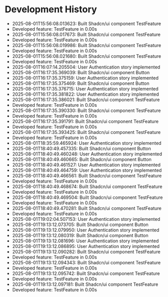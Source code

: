 # Development History

- 2025-08-01T15:56:08.013623: Built Shadcn/ui component TestFeature
- Developed feature: TestFeature in 0.00s
- 2025-08-01T15:56:08.017673: Built Shadcn/ui component TestFeature
- Developed feature: TestFeature in 0.00s
- 2025-08-01T15:56:08.019986: Built Shadcn/ui component TestFeature
- Developed feature: TestFeature in 0.00s
- 2025-08-01T15:56:08.021680: Built Shadcn/ui component TestFeature
- Developed feature: TestFeature in 0.00s
- 2025-08-01T16:07:14.205504: User Authentication story implemented
- 2025-08-01T16:17:35.369039: Built Shadcn/ui component Button
- 2025-08-01T16:17:35.375159: User Authentication story implemented
- 2025-08-01T16:17:35.375469: Built Shadcn/ui component Button
- 2025-08-01T16:17:35.376715: User Authentication story implemented
- 2025-08-01T16:17:35.381822: User Authentication story implemented
- 2025-08-01T16:17:35.386021: Built Shadcn/ui component TestFeature
- Developed feature: TestFeature in 0.00s
- 2025-08-01T16:17:35.390330: Built Shadcn/ui component TestFeature
- Developed feature: TestFeature in 0.00s
- 2025-08-01T16:17:35.391791: Built Shadcn/ui component TestFeature
- Developed feature: TestFeature in 0.00s
- 2025-08-01T16:17:35.393425: Built Shadcn/ui component TestFeature
- Developed feature: TestFeature in 0.00s
- 2025-08-01T18:35:59.465924: User Authentication story implemented
- 2025-08-01T18:40:49.457335: Built Shadcn/ui component Button
- 2025-08-01T18:40:49.460248: User Authentication story implemented
- 2025-08-01T18:40:49.460665: Built Shadcn/ui component Button
- 2025-08-01T18:40:49.461527: User Authentication story implemented
- 2025-08-01T18:40:49.464759: User Authentication story implemented
- 2025-08-01T18:40:49.466561: Built Shadcn/ui component TestFeature
- Developed feature: TestFeature in 0.00s
- 2025-08-01T18:40:49.468674: Built Shadcn/ui component TestFeature
- Developed feature: TestFeature in 0.00s
- 2025-08-01T18:40:49.469504: Built Shadcn/ui component TestFeature
- Developed feature: TestFeature in 0.00s
- 2025-08-01T18:40:49.470281: Built Shadcn/ui component TestFeature
- Developed feature: TestFeature in 0.00s
- 2025-08-01T19:02:04.507153: User Authentication story implemented
- 2025-08-01T19:13:12.073705: Built Shadcn/ui component Button
- 2025-08-01T19:13:12.079950: User Authentication story implemented
- 2025-08-01T19:13:12.080319: Built Shadcn/ui component Button
- 2025-08-01T19:13:12.081696: User Authentication story implemented
- 2025-08-01T19:13:12.086895: User Authentication story implemented
- 2025-08-01T19:13:12.090282: Built Shadcn/ui component TestFeature
- Developed feature: TestFeature in 0.00s
- 2025-08-01T19:13:12.094343: Built Shadcn/ui component TestFeature
- Developed feature: TestFeature in 0.00s
- 2025-08-01T19:13:12.095742: Built Shadcn/ui component TestFeature
- Developed feature: TestFeature in 0.00s
- 2025-08-01T19:13:12.097181: Built Shadcn/ui component TestFeature
- Developed feature: TestFeature in 0.00s
